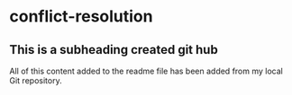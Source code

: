 # conflict-resolution

## This is a subheading created git hub

All of this content added to the readme file has been added from my local Git repository.
